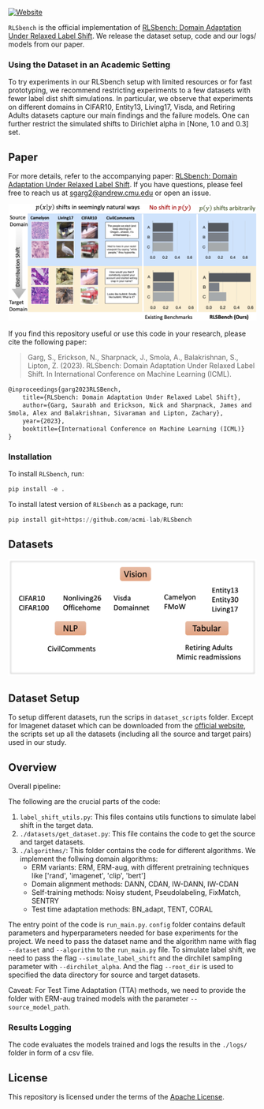 
[![Website](https://img.shields.io/badge/www-Website-green)](https://sites.google.com/view/rlsbench/)


`RLSbench` is the official implementation of [RLSbench: Domain Adaptation Under Relaxed Label Shift](https://arxiv.org/abs/2302.03020). We release the dataset setup, code and our logs/ models from our paper.


### Using the Dataset in an Academic Setting

To try experiments in our RLSbench setup with limited resources or for fast prototyping, we recommend restricting experiments to a few datasets with fewer label dist shift simulations. In particular, we observe that experiments on different domains in CIFAR10, Entity13, Living17, Visda, and Retiring Adults datasets capture our main findings and the failure models. One can further restrict the simulated shifts to Dirichlet alpha in [None, 1.0 and 0.3] set. 


## Paper
For more details, refer to the accompanying paper: 
[RLSbench: Domain Adaptation Under Relaxed Label Shift](https://arxiv.org/abs/2302.03020). If you have questions, please feel free to reach us at sgarg2@andrew.cmu.edu or open an issue.  

![Setup](images/RLSbench_fig.png)


If you find this repository useful or use this code in your research, please cite the following paper: 

> Garg, S., Erickson, N., Sharpnack, J., Smola, A., Balakrishnan, S., Lipton, Z. (2023). RLSbench: Domain Adaptation Under Relaxed Label Shift. In International Conference on Machine Learning (ICML).
```
@inproceedings{garg2023RLSBench,
    title={RLSbench: Domain Adaptation Under Relaxed Label Shift},
    author={Garg, Saurabh and Erickson, Nick and Sharpnack, James and Smola, Alex and Balakrishnan, Sivaraman and Lipton, Zachary},
    year={2023}, 
    booktitle={International Conference on Machine Learning (ICML)}
}
```

### Installation

To install `RLSbench`, run:
```python
pip install -e .
```

To install latest version of `RLSbench` as a package, run:

```python
pip install git+https://github.com/acmi-lab/RLSbench
```

## Datasets 
![Datasets](images/datasets.png)

## Dataset Setup 
To setup different datasets, run the scrips in `dataset_scripts` folder. Except for Imagenet dataset which can be downloaded from the [official website](https://www.image-net.org/download.php), the scripts set up all the datasets (including all the source and target pairs) used in our study.

## Overview

Overall pipeline: 

The following are the crucial parts of the code:

1. `label_shift_utils.py`: This files contains utils functions to simulate label shift in the target data. 
2. `./datasets/get_dataset.py`: This file contains the code to get the source and target datasets.
3. `./algorithms/`: This folder contains the code for different algorithms. We implement the follwing domain algorithms:  
    - ERM variants: ERM, ERM-aug, with different pretraining techniques like ['rand', 'imagenet', 'clip', 'bert']
    - Domain alignment methods: DANN, CDAN, IW-DANN, IW-CDAN
    - Self-training methods: Noisy student, Pseudolabeling, FixMatch, SENTRY
    - Test time adaptation methods: BN_adapt, TENT,  CORAL 


The entry point of the code is `run_main.py`. `config` folder contains default parameters and hyperparameters needed for base experiments for the project. We need to pass the dataset name and the algorithm name with flag `--dataset` and `--algorithm` to the `run_main.py` file. To simulate label shift, we need to pass the flag `--simulate_label_shift` and the dirchilet sampling parameter with `--dirchilet_alpha`. And the flag `--root_dir` is used to specified the data directory for source and target datasets.

Caveat: For Test Time Adaptation (TTA) methods, we need to provide the folder with ERM-aug trained models with the parameter `--source_model_path`.

### Results Logging 
The code evaluates the models trained and logs the results in the `./logs/` folder in form of a csv file. 

## License
This repository is licensed under the terms of the [Apache License](LICENSE).

